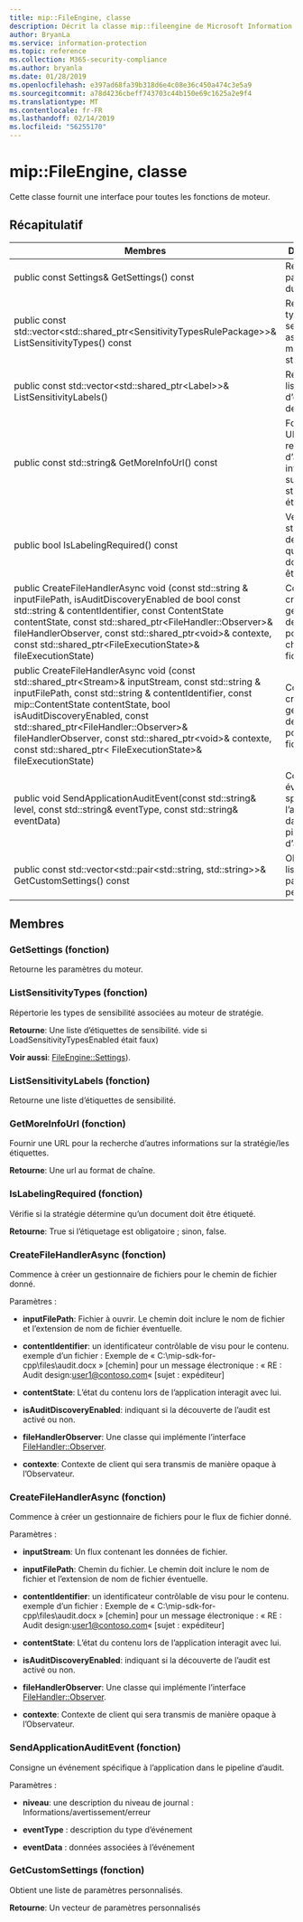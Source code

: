 ```yaml
---
title: mip::FileEngine, classe
description: Décrit la classe mip::fileengine de Microsoft Information Protection (MIP) SDK.
author: BryanLa
ms.service: information-protection
ms.topic: reference
ms.collection: M365-security-compliance
ms.author: bryanla
ms.date: 01/28/2019
ms.openlocfilehash: e397ad68fa39b318d6e4c08e36c450a474c3e5a9
ms.sourcegitcommit: a78d4236cbeff743703c44b150e69c1625a2e9f4
ms.translationtype: MT
ms.contentlocale: fr-FR
ms.lasthandoff: 02/14/2019
ms.locfileid: "56255170"
---
```

# <a name="class-mipfileengine"></a>mip::FileEngine, classe 
Cette classe fournit une interface pour toutes les fonctions de moteur.
  
## <a name="summary"></a>Récapitulatif
 Membres                        | Descriptions                                
--------------------------------|---------------------------------------------
public const Settings& GetSettings() const  |  Retourne les paramètres du moteur.
public const std::vector\<std::shared_ptr\<SensitivityTypesRulePackage\>\>& ListSensitivityTypes() const  |  Répertorie les types de sensibilité associées au moteur de stratégie.
public const std::vector\<std::shared_ptr\<Label\>\>& ListSensitivityLabels()  |  Retourne une liste d’étiquettes de sensibilité.
public const std::string& GetMoreInfoUrl() const  |  Fournir une URL pour la recherche d’autres informations sur la stratégie/les étiquettes.
public bool IsLabelingRequired() const  |  Vérifie si la stratégie détermine qu’un document doit être étiqueté.
public CreateFileHandlerAsync void (const std::string & inputFilePath, isAuditDiscoveryEnabled de bool const std::string & contentIdentifier, const ContentState contentState, const std::shared_ptr\<FileHandler::Observer\>& fileHandlerObserver, const std::shared_ptr\<void\>& contexte, const std::shared_ptr\<FileExecutionState\>& fileExecutionState)  |  Commence à créer un gestionnaire de fichiers pour le chemin de fichier donné.
public CreateFileHandlerAsync void (const std::shared_ptr\<Stream\>& inputStream, const std::string & inputFilePath, const std::string & contentIdentifier, const mip::ContentState contentState, bool isAuditDiscoveryEnabled, const std::shared_ptr\<FileHandler::Observer\>& fileHandlerObserver, const std::shared_ptr\<void\>& contexte, const std::shared_ptr\< FileExecutionState\>& fileExecutionState)  |  Commence à créer un gestionnaire de fichiers pour le flux de fichier donné.
public void SendApplicationAuditEvent(const std::string& level, const std::string& eventType, const std::string& eventData)  |  Consigne un événement spécifique à l’application dans le pipeline d’audit.
public const std::vector\<std::pair\<std::string, std::string\>\>& GetCustomSettings() const  |  Obtient une liste de paramètres personnalisés.
  
## <a name="members"></a>Membres
  
### <a name="getsettings-function"></a>GetSettings (fonction)
Retourne les paramètres du moteur.
  
### <a name="listsensitivitytypes-function"></a>ListSensitivityTypes (fonction)
Répertorie les types de sensibilité associées au moteur de stratégie.

  
**Retourne**: Une liste d’étiquettes de sensibilité. vide si LoadSensitivityTypesEnabled était faux)
  
**Voir aussi**: [FileEngine::Settings](class_mip_fileengine_settings.md)).
  
### <a name="listsensitivitylabels-function"></a>ListSensitivityLabels (fonction)
Retourne une liste d’étiquettes de sensibilité.
  
### <a name="getmoreinfourl-function"></a>GetMoreInfoUrl (fonction)
Fournir une URL pour la recherche d’autres informations sur la stratégie/les étiquettes.

  
**Retourne**: Une url au format de chaîne.
  
### <a name="islabelingrequired-function"></a>IsLabelingRequired (fonction)
Vérifie si la stratégie détermine qu’un document doit être étiqueté.

  
**Retourne**: True si l’étiquetage est obligatoire ; sinon, false.
  
### <a name="createfilehandlerasync-function"></a>CreateFileHandlerAsync (fonction)
Commence à créer un gestionnaire de fichiers pour le chemin de fichier donné.

Paramètres :  
* **inputFilePath**: Fichier à ouvrir. Le chemin doit inclure le nom de fichier et l’extension de nom de fichier éventuelle. 


* **contentIdentifier**: un identificateur contrôlable de visu pour le contenu. exemple d’un fichier : Exemple de « C:\mip-sdk-for-cpp\files\audit.docx » [chemin] pour un message électronique : « RE : Audit design:user1@contoso.com« [sujet : expéditeur] 


* **contentState**: L’état du contenu lors de l’application interagit avec lui. 


* **isAuditDiscoveryEnabled**: indiquant si la découverte de l’audit est activé ou non. 


* **fileHandlerObserver**: Une classe qui implémente l’interface [FileHandler::Observer](class_mip_filehandler_observer.md). 


* **contexte**: Contexte de client qui sera transmis de manière opaque à l’Observateur.


  
### <a name="createfilehandlerasync-function"></a>CreateFileHandlerAsync (fonction)
Commence à créer un gestionnaire de fichiers pour le flux de fichier donné.

Paramètres :  
* **inputStream**: Un flux contenant les données de fichier. 


* **inputFilePath**: Chemin du fichier. Le chemin doit inclure le nom de fichier et l’extension de nom de fichier éventuelle. 


* **contentIdentifier**: un identificateur contrôlable de visu pour le contenu. exemple d’un fichier : Exemple de « C:\mip-sdk-for-cpp\files\audit.docx » [chemin] pour un message électronique : « RE : Audit design:user1@contoso.com« [sujet : expéditeur] 


* **contentState**: L’état du contenu lors de l’application interagit avec lui. 


* **isAuditDiscoveryEnabled**: indiquant si la découverte de l’audit est activé ou non. 


* **fileHandlerObserver**: Une classe qui implémente l’interface [FileHandler::Observer](class_mip_filehandler_observer.md). 


* **contexte**: Contexte de client qui sera transmis de manière opaque à l’Observateur.


  
### <a name="sendapplicationauditevent-function"></a>SendApplicationAuditEvent (fonction)
Consigne un événement spécifique à l’application dans le pipeline d’audit.

Paramètres :  
* **niveau**: une description du niveau de journal : Informations/avertissement/erreur 


* **eventType** : description du type d’événement 


* **eventData** : données associées à l’événement


  
### <a name="getcustomsettings-function"></a>GetCustomSettings (fonction)
Obtient une liste de paramètres personnalisés.

  
**Retourne**: Un vecteur de paramètres personnalisés
